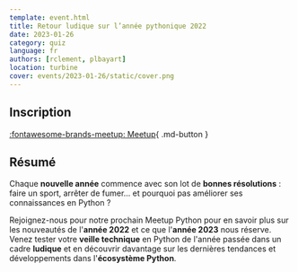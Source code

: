 ```yaml
---
template: event.html
title: Retour ludique sur l’année pythonique 2022
date: 2023-01-26
category: quiz
language: fr
authors: [rclement, plbayart]
location: turbine
cover: events/2023-01-26/static/cover.png
---
```


## Inscription

[:fontawesome-brands-meetup: Meetup](https://www.meetup.com/fr-FR/groupe-dutilisateurs-python-grenoble/events/290611810/){ .md-button }

## Résumé

Chaque **nouvelle année** commence avec son lot de **bonnes résolutions** : faire un sport, arrêter de fumer… et pourquoi pas améliorer ses connaissances en Python ?

Rejoignez-nous pour notre prochain Meetup Python pour en savoir plus sur les nouveautés de l'**année 2022** et ce que l'**année 2023** nous réserve. Venez tester votre **veille technique** en Python de l'année passée dans un cadre **ludique** et en découvrir davantage sur les dernières tendances et développements dans l'**écosystème Python**.
